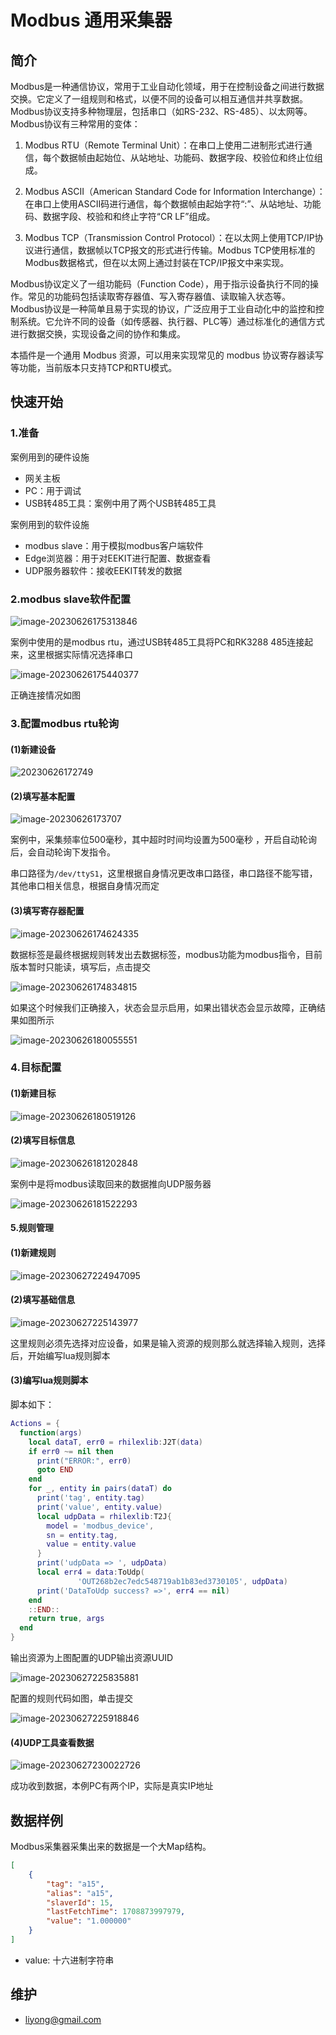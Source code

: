 # Modbus 通用采集器


## 简介
Modbus是一种通信协议，常用于工业自动化领域，用于在控制设备之间进行数据交换。它定义了一组规则和格式，以便不同的设备可以相互通信并共享数据。Modbus协议支持多种物理层，包括串口（如RS-232、RS-485）、以太网等。
Modbus协议有三种常用的变体：

1. Modbus RTU（Remote Terminal Unit）：在串口上使用二进制形式进行通信，每个数据帧由起始位、从站地址、功能码、数据字段、校验位和终止位组成。

2. Modbus ASCII（American Standard Code for Information Interchange）：在串口上使用ASCII码进行通信，每个数据帧由起始字符“:”、从站地址、功能码、数据字段、校验和和终止字符“CR LF”组成。

3. Modbus TCP（Transmission Control Protocol）：在以太网上使用TCP/IP协议进行通信，数据帧以TCP报文的形式进行传输。Modbus TCP使用标准的Modbus数据格式，但在以太网上通过封装在TCP/IP报文中来实现。

Modbus协议定义了一组功能码（Function Code），用于指示设备执行不同的操作。常见的功能码包括读取寄存器值、写入寄存器值、读取输入状态等。
Modbus协议是一种简单且易于实现的协议，广泛应用于工业自动化中的监控和控制系统。它允许不同的设备（如传感器、执行器、PLC等）通过标准化的通信方式进行数据交换，实现设备之间的协作和集成。

本插件是一个通用 Modbus 资源，可以用来实现常见的 modbus 协议寄存器读写等功能，当前版本只支持TCP和RTU模式。

## 快速开始

### 1.准备

案例用到的硬件设施
- 网关主板
- PC：用于调试
- USB转485工具：案例中用了两个USB转485工具

案例用到的软件设施
- modbus slave：用于模拟modbus客户端软件
- Edge浏览器：用于对EEKIT进行配置、数据查看
- UDP服务器软件：接收EEKIT转发的数据

### 2.modbus slave软件配置

![image-20230626175313846](image/generic_modbus_device/image-20230626175313846.png)

案例中使用的是modbus rtu，通过USB转485工具将PC和RK3288 485连接起来，这里根据实际情况选择串口

![image-20230626175440377](image/generic_modbus_device/image-20230626175440377.png)

正确连接情况如图

### 3.配置modbus rtu轮询

#### (1)新建设备

![20230626172749](image/generic_modbus_device/20230626172749.png)

#### (2)填写基本配置

![image-20230626173707](image/generic_modbus_device/20230626173707.png)

案例中，采集频率位500毫秒，其中超时时间均设置为500毫秒 ，开启自动轮询后，会自动轮询下发指令。

串口路径为`/dev/ttyS1`，这里根据自身情况更改串口路径，串口路径不能写错，其他串口相关信息，根据自身情况而定

#### (3)填写寄存器配置

![image-20230626174624335](image/generic_modbus_device/image-20230626174624335.png)

数据标签是最终根据规则转发出去数据标签，modbus功能为modbus指令，目前版本暂时只能读，填写后，点击提交

![image-20230626174834815](image/generic_modbus_device/image-20230626174834815.png)

如果这个时候我们正确接入，状态会显示启用，如果出错状态会显示故障，正确结果如图所示

![image-20230626180055551](image/generic_modbus_device/image-20230626180055551.png)

### 4.目标配置

#### (1)新建目标

![image-20230626180519126](image/generic_modbus_device/image-20230626180519126.png)

#### (2)填写目标信息

![image-20230626181202848](image/generic_modbus_device/image-20230626181202848.png)

案例中是将modbus读取回来的数据推向UDP服务器

![image-20230626181522293](image/generic_modbus_device/image-20230626181522293.png)

#### 5.规则管理

#### (1)新建规则

![image-20230627224947095](image/generic_modbus_device/image-20230627224947095.png)

#### (2)填写基础信息

![image-20230627225143977](image/generic_modbus_device/image-20230627225143977.png)

这里规则必须先选择对应设备，如果是输入资源的规则那么就选择输入规则，选择后，开始编写lua规则脚本

#### (3)编写lua规则脚本

脚本如下：
```lua
Actions = {
  function(args)
​    local dataT, err0 = rhilexlib:J2T(data)
​    if err0 ~= nil then
​      print("ERROR:", err0)
​      goto END
​    end
​    for _, entity in pairs(dataT) do
​      print('tag', entity.tag)
​      print('value', entity.value)
​      local udpData = rhilexlib:T2J{
​        model = 'modbus_device',
​        sn = entity.tag,
​        value = entity.value
​      }
​      print('udpData => ', udpData)
​      local err4 = data:ToUdp(
​               'OUT268b2ec7edc548719ab1b83ed3730105', udpData)
​      print('DataToUdp success? =>', err4 == nil)
​    end
​    ::END::
​    return true, args
  end
}

```
输出资源为上图配置的UDP输出资源UUID

![image-20230627225835881](image/generic_modbus_device/image-20230627225835881.png)

配置的规则代码如图，单击提交

![image-20230627225918846](image/generic_modbus_device/image-20230627225918846.png)

#### (4)UDP工具查看数据

![image-20230627230022726](image/generic_modbus_device/image-20230627230022726.png)

成功收到数据，本例PC有两个IP，实际是真实IP地址

## 数据样例
Modbus采集器采集出来的数据是一个大Map结构。
```json
[
    {
        "tag": "a15",
        "alias": "a15",
        "slaverId": 15,
        "lastFetchTime": 1708873997979,
        "value": "1.000000"
    }
]
```
- value: 十六进制字符串


## 维护
- <liyong@gmail.com>
